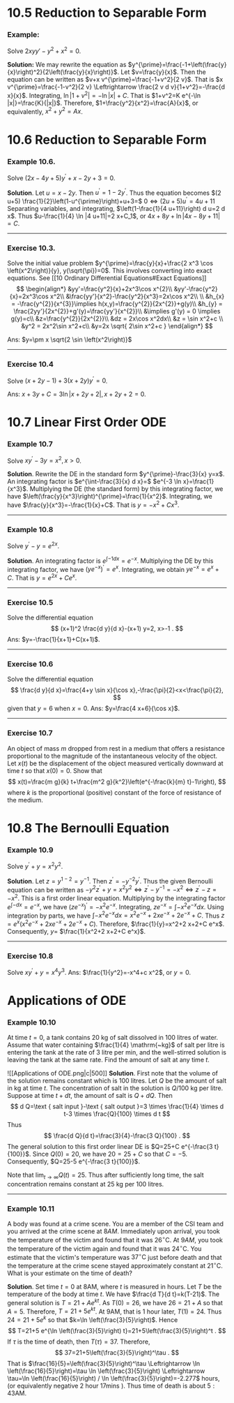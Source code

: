 # 10.5 Reduction to Separable Form

### Example:
Solve $2xyy'-y^{2}+x^{2}=0$.

**Solution:** We may rewrite the equation as $y^{\prime}=\frac{-1+\left(\frac{y}{x}\right)^2}{2\left(\frac{y}{x}\right)}$. Let $v=\frac{y}{x}$. Then the equation can be written as $v+x v^{\prime}=\frac{-1+v^2}{2 v}$. That is $x v^{\prime}=\frac{-1-v^2}{2 v} \Leftrightarrow \frac{2 v d v}{1+v^2}=-\frac{d x}{x}$. Integrating, $\ln \left|1+v^2\right|=-\ln |x|+C$. That is $1+v^2=K e^{-\ln |x|}=\frac{K}{|x|}$. Therefore, $1+\frac{y^2}{x^2}=\frac{A}{x}$, or equivalently, $x^2+y^2=A x$.

# 10.6 Reduction to Separable Form

### Example 10.6. 
Solve $(2 x-4 y+5) y^{\prime}+x-2 y+3=0$.

**Solution**. Let $u=x-2 y$. Then $u^{\prime}=1-2 y^{\prime}$. Thus the equation becomes $(2 u+5) \frac{1}{2}\left(1-u^{\prime}\right)+u+3=$ $0 \Leftrightarrow(2 u+5) u^{\prime}=4 u+11$
Separating variables, and integrating, $\left(1-\frac{1}{4 u+11}\right) d u=2 d x$. Thus $u-\frac{1}{4} \ln |4 u+11|=2 x+C_1$, or $4 x+8 y+\ln |4 x-8 y+11|=C$.

---

### Exercise 10.3.
Solve the initial value problem $y^{\prime}=\frac{y}{x}+\frac{2 x^3 \cos \left(x^2\right)}{y}, y(\sqrt{\pi})=0$.
This involves converting into exact equations. See [[10 Ordinary Differential Equations#Exact Equations]]
$$
\begin{align*}
&yy'=\frac{y^2}{x}+2x^3\cos x^{2}\\
&yy'-\frac{y^2}{x}=2x^3\cos x^2\\
&\frac{yy'}{x^2}-\frac{y^2}{x^3}=2x\cos x^2\\
\\
&h_{x} = -\frac{y^{2}}{x^{3}}\implies h(x,y)=\frac{y^{2}}{2x^{2}}+g(y)\\
&h_{y} = \frac{2yy'}{2x^{2}}+g'(y)=\frac{yy'}{x^{2}}\\
&\implies g'(y) = 0 \implies g(y)=c\\
&z=\frac{y^{2}}{2x^{2}}\\
&dz = 2x\cos x^2dx\\
&z = \sin x^2+c \\
&y^2 = 2x^2\sin x^2+c\\
&y=2x \sqrt{ 2\sin x^2+c }
\end{align*}
$$


Ans: $y=\pm x \sqrt{2 \sin \left(x^2\right)}$

---

### Exercise 10.4
Solve $(x+2 y-1)+3(x+2 y) y^{\prime}=0$.


Ans: $x+3 y+C=3 \ln |x+2 y+2|, x+2 y+2=0$.

# 10.7 Linear First Order ODE

### Example 10.7
Solve $x y^{\prime}-3 y=x^2, x>0$.

**Solution**. Rewrite the DE in the standard form $y^{\prime}-\frac{3}{x} y=x$. An integrating factor is $e^{\int-\frac{3}{x} d x}=$ $e^{-3 \ln x}=\frac{1}{x^3}$. Multiplying the DE (the standard form) by this integrating factor, we have $\left(\frac{y}{x^3}\right)^{\prime}=\frac{1}{x^2}$. Integrating, we have $\frac{y}{x^3}=-\frac{1}{x}+C$. That is $y=-x^2+C x^3$.

---

### Example 10.8
Solve $y^{\prime}-y=e^{2 x}$.

**Solution**. An integrating factor is $e^{\int-1 d x}=e^{-x}$. Multiplying the DE by this integrating factor, we have $\left(y e^{-x}\right)^{\prime}=e^x$. Integrating, we obtain $y e^{-x}=e^x+C$. That is $y=e^{2 x}+C e^x$.

---

### Exercise 10.5
Solve the differential equation
$$
(x+1)^2 \frac{d y}{d x}-(x+1) y=2, x>-1 .
$$
Ans: $y=-\frac{1}{x+1}+C(x+1)$.

---

### Exercise 10.6
Solve the differential equation
$$
\frac{d y}{d x}=\frac{4+y \sin x}{\cos x},-\frac{\pi}{2}<x<\frac{\pi}{2},
$$
given that $y=6$ when $x=0$.
Ans: $y=\frac{4 x+6}{\cos x}$.

---

### Exercise 10.7
An object of mass $m$ dropped from rest in a medium that offers a resistance proportional to the magnitude of the instantaneous velocity of the object. Let $x(t)$ be the displacement of the object measured vertically downward at time $t$ so that $x(0)=0$. Show that
$$
x(t)=\frac{m g}{k} t+\frac{m^2 g}{k^2}\left(e^{-\frac{k}{m} t}-1\right),
$$
where $k$ is the proportional (positive) constant of the force of resistance of the medium.

# 10.8 The Bernoulli Equation

### Example 10.9
Solve $y^{\prime}+y=x^2 y^2$.

**Solution**. Let $z=y^{1-2}=y^{-1}$. Then $z^{\prime}=-y^{-2} y^{\prime}$. Thus the given Bernoulli equation can be written as $-y^2 z^{\prime}+y=x^2 y^2 \Leftrightarrow z^{\prime}-y^{-1}=-x^2 \Leftrightarrow z^{\prime}-z=-x^2$. This is a first order linear equation. Multiplying by the integrating factor $e^{\int-d x}=e^{-x}$, we have $\left(z e^{-x}\right)^{\prime}=-x^2 e^{-x}$. Integrating, $z e^{-x}=\int-x^2 e^{-x} d x$. Using integration by parts, we have $\int-x^2 e^{-x} d x=x^2 e^{-x}+2 x e^{-x}+2 e^{-x}+C$. Thus $z=e^x\left(x^2 e^{-x}+2 x e^{-x}+2 e^{-x}+C\right)$. Therefore, $\frac{1}{y}=x^2+2 x+2+C e^x$. Consequently, $y=$ $\frac{1}{x^2+2 x+2+C e^x}$.

---

### Exercise 10.8
Solve $x y^{\prime}+y=x^4 y^3$.
Ans: $\frac{1}{y^2}=-x^4+c x^2$, or $y=0$.

# Applications of ODE

### Example 10.10
At time $t=0$, a tank contains $20 \mathrm{~kg}$ of salt dissolved in 100 litres of water. Assume that water containing $\frac{1}{4} \mathrm{~kg}$ of salt per litre is entering the tank at the rate of 3 litre per min, and the well-stirred solution is leaving the tank at the same rate. Find the amount of salt at any time $t$.

![[Applications of ODE.png|c|500]]
**Solution**. First note that the volume of the solution remains constant which is 100 litres. Let $Q$ be the amount of salt in $\mathrm{kg}$ at time $t$. The concentration of salt in the solution is $Q / 100 \mathrm{~kg}$ per litre. Suppose at time $t+d t$, the amount of salt is $Q+d Q$. Then
$$
d Q=\text { salt input }-\text { salt output }=3 \times \frac{1}{4} \times d t-3 \times \frac{Q}{100} \times d t
$$
Thus
$$
\frac{d Q}{d t}=\frac{3}{4}-\frac{3 Q}{100} .
$$
The general solution to this first order linear DE is $Q=25+C e^{-\frac{3 t}{100}}$. Since $Q(0)=20$, we have $20=25+C$ so that $C=-5$. Consequently, $Q=25-5 e^{-\frac{3 t}{100}}$.

Note that $\lim _{t \rightarrow \infty} Q(t)=25$. Thus after sufficiently long time, the salt concentration remains constant at $25 \mathrm{~kg}$ per 100 litres.

---

### Example 10.11
A body was found at a crime scene. You are a member of the CSI team and you arrived at the crime scene at $8 A M$. Immediately upon arrival, you took the temperature of the victim and found that it was $26^{\circ} \mathrm{C}$. At $9 A M$, you took the temperature of the victim again and found that it was $24^{\circ} \mathrm{C}$. You estimate that the victim's temperature was $37^{\circ} \mathrm{C}$ just before death and that the temperature at the crime scene stayed approximately constant at $21^{\circ} \mathrm{C}$. What is your estimate on the time of death?

**Solution**. Set time $t=0$ at $8 \mathrm{AM}$, where $t$ is measured in hours. Let $T$ be the temperature of the body at time $t$. We have $\frac{d T}{d t}=k(T-21)$. The general solution is $T=21+A e^{k t}$. As $T(0)=26$, we have $26=21+A$ so that $A=5$. Therefore, $T=21+5 e^{k t}$. At $9 \mathrm{AM}$, that is 1 hour later, $T(1)=24$. Thus $24=21+5 e^k$ so that $k=\ln \left(\frac{3}{5}\right)$. Hence
$$
T=21+5 e^{\ln \left(\frac{3}{5}\right) t}=21+5\left(\frac{3}{5}\right)^t .
$$
If $\tau$ is the time of death, then $T(\tau)=37$. Therefore,
$$
37=21+5\left(\frac{3}{5}\right)^\tau .
$$
That is $\frac{16}{5}=\left(\frac{3}{5}\right)^\tau \Leftrightarrow \ln \left(\frac{16}{5}\right)=\tau \ln \left(\frac{3}{5}\right) \Leftrightarrow \tau=\ln \left(\frac{16}{5}\right) / \ln \left(\frac{3}{5}\right)=-2.277$ hours, (or equivalently negative 2 hour $17 \mathrm{mins}$ ). Thus time of death is about $5: 43 \mathrm{AM}$.

